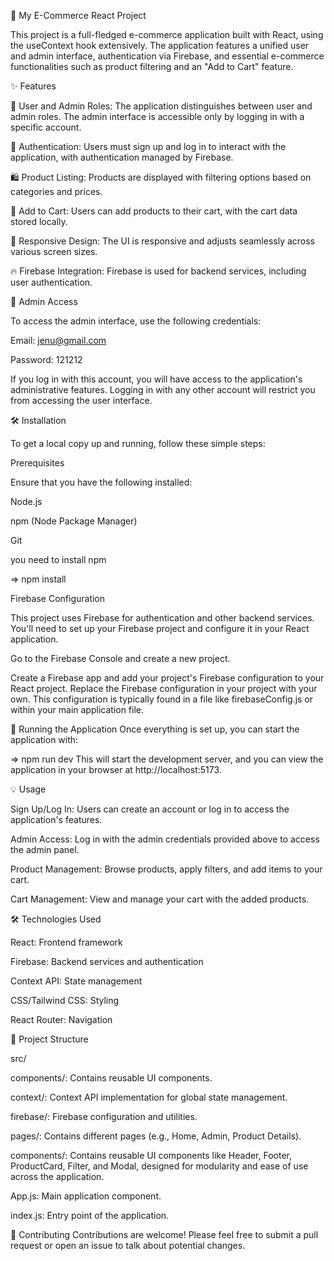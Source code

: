 🛒 My E-Commerce React Project

This project is a full-fledged e-commerce application built with React, using the useContext hook extensively. The application features a unified user and admin interface, 
authentication via Firebase, and essential e-commerce functionalities such as product filtering and an "Add to Cart" feature.

✨ Features


👥 User and Admin Roles: The application distinguishes between user and admin roles. The admin interface is accessible only by logging in with a specific account.

🔐 Authentication: Users must sign up and log in to interact with the application, with authentication managed by Firebase.

🛍️ Product Listing: Products are displayed with filtering options based on categories and prices.

🛒 Add to Cart: Users can add products to their cart, with the cart data stored locally.

📱 Responsive Design: The UI is responsive and adjusts seamlessly across various screen sizes.

🔥 Firebase Integration: Firebase is used for backend services, including user authentication.

🔑 Admin Access

To access the admin interface, use the following credentials:

Email: jenu@gmail.com

Password: 121212

If you log in with this account, you will have access to the application's administrative features. Logging in with any other account will restrict you from accessing the user interface.

🛠️ Installation

To get a local copy up and running, follow these simple steps:


Prerequisites

Ensure that you have the following installed:

Node.js

npm (Node Package Manager)

Git

you need to install npm

=> npm install

Firebase Configuration

This project uses Firebase for authentication and other backend services. You'll need to set up your Firebase project and configure it in your React application.

Go to the Firebase Console and create a new project.

Create a Firebase app and add your project's Firebase configuration to your React project.
Replace the Firebase configuration in your project with your own. This configuration is typically found in a file like firebaseConfig.js or within your main application file.


🚀 Running the Application
Once everything is set up, you can start the application with:

=> npm run dev
This will start the development server, and you can view the application in your browser at http://localhost:5173.


💡 Usage

Sign Up/Log In: Users can create an account or log in to access the application's features.

Admin Access: Log in with the admin credentials provided above to access the admin panel.

Product Management: Browse products, apply filters, and add items to your cart.

Cart Management: View and manage your cart with the added products.


🛠️ Technologies Used

React: Frontend framework

Firebase: Backend services and authentication

Context API: State management

CSS/Tailwind CSS: Styling

React Router: Navigation



📂 Project Structure

src/

components/: Contains reusable UI components.

context/: Context API implementation for global state management.

firebase/: Firebase configuration and utilities.

pages/: Contains different pages (e.g., Home, Admin, Product Details).

components/: Contains reusable UI components like Header, Footer, ProductCard, Filter, and Modal, designed for modularity and ease of use across the application.

App.js: Main application component.

index.js: Entry point of the application.



🤝 Contributing
Contributions are welcome! Please feel free to submit a pull request or open an issue to talk about potential changes.



